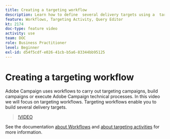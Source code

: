 ```yaml
---
title: Creating a targeting workflow
description: Learn how to define  several delivery targets using a  targeting workflows.
feature: Workflows, Targeting Activity, Query Editor
kt: 2174
doc-type: feature video
activity: use
team: DOC
role: Business Practitioner
level: Beginner
exl-id: d54f5cdf-e026-41cb-b5a6-83344bb95125
---
```

# Creating a targeting workflow

Adobe Campaign uses workflows to carry out targeting campaigns, build campaigns or execute Adobe Campaign technical processes. In this video we will focus on targeting workflows. Targeting workflows enable you to build several delivery targets.

>[!VIDEO](https://video.tv.adobe.com/v/25605?quality=12)

See the documentation [about Workflows](https://experienceleague.adobe.com/docs/campaign-classic/using/automating-with-workflows/introduction/about-workflows.html)
and [about targeting activities](https://experienceleague.adobe.com/docs/campaign-classic/using/automating-with-workflows/targeting-activities/about-targeting-activities.html) for more information.
